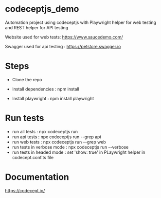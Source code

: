 # codeceptjs_demo
Automation project using codeceptjs with Playwright helper for web testing and REST helper for API testing

Website used for web tests: https://www.saucedemo.com/

Swagger used for api testing : https://petstore.swagger.io


# Steps
- Clone the repo

- Install dependencies : npm install
- Install playwright : npm install playwright

# Run tests
- run all tests : npx codeceptjs run
- run api tests : npx codeceptjs run --grep api
- run web tests : npx codeceptjs run --grep web 
- run tests in verbose mode : npx codeceptjs run --verbose
- run tests in headed mode : set 'show: true' in PLaywright helper in codecept.conf.ts file


# Documentation
https://codecept.io/


